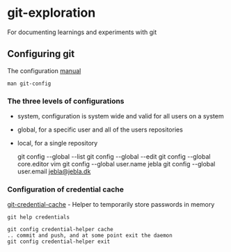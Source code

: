 # git-exploration
For documenting learnings and experiments with git

## Configuring git
The configuration [manual](htps://git-scm.com/book/tr/v2/Customizing-Git-Git-Configuration)

    man git-config

### The three levels of configurations
 - system, configuration is system wide and valid for all users on a system
 - global, for a specific user and all of the users repositories
 - local, for a single repository

    git config --global --list
    git config --global --edit
    git config --global core.editor vim
    git config --global user.name jebla
    git config --global user.email jebla@jebla.dk
    
### Configuration of credential cache
[git-credential-cache](https://git-scm.com/docs/git-credential-cache) - Helper to temporarily store passwords in memory

    git help credentials

    git config credential-helper cache 
    .. commit and push, and at some point exit the daemon
    git config credential-helper exit
